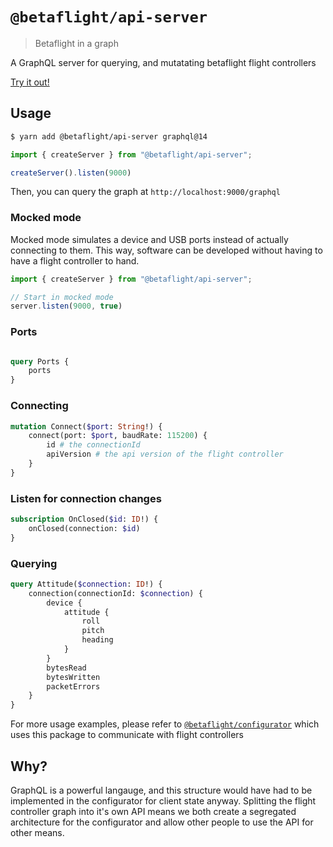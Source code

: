 # `@betaflight/api-server`
> Betaflight in a graph

A GraphQL server for querying, and mutatating betaflight flight controllers

[Try it out!](https://betaflight-mock-api.herokuapp.com/graphql)

## Usage

```bash
$ yarn add @betaflight/api-server graphql@14
```

```typescript
import { createServer } from "@betaflight/api-server";

createServer().listen(9000)
```

Then, you can query the graph at `http://localhost:9000/graphql`

### Mocked mode

Mocked mode simulates a device and USB ports instead of actually
connecting to them. This way, software can be developed without having to
have a flight controller to hand.

```typescript
import { createServer } from "@betaflight/api-server";

// Start in mocked mode
server.listen(9000, true)
```

### Ports

```graphql

query Ports {
    ports
}

```

### Connecting

```graphql
mutation Connect($port: String!) {
    connect(port: $port, baudRate: 115200) {
        id # the connectionId
        apiVersion # the api version of the flight controller
    }
}
```

### Listen for connection changes

```graphql
subscription OnClosed($id: ID!) {
    onClosed(connection: $id)
}
```

### Querying

```graphql
query Attitude($connection: ID!) {
    connection(connectionId: $connection) {
        device {
            attitude {
                roll
                pitch
                heading
            }
        }
        bytesRead
        bytesWritten
        packetErrors
    }
}
```

For more usage examples, please refer to [`@betaflight/configurator`](../configurator) which uses this package
to communicate with flight controllers

## Why?

GraphQL is a powerful langauge, and this structure would have had to be implemented in the configurator for client
state anyway. Splitting the flight controller graph into it's own API means we both create a segregated architecture
for the configurator and allow other people to use the API for other means.
